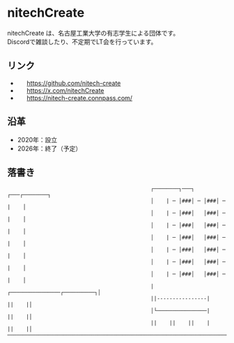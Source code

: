 # nitechCreate

nitechCreate は、名古屋工業大学の有志学生による団体です。  
Discordで雑談したり、不定期でLT会を行っています。

## リンク

- <https://github.com/nitech-create>
- <https://x.com/nitechCreate>
- <https://nitech-create.connpass.com/>

## 沿革
- 2020年：設立
- 2026年：終了（予定）

## 落書き

```
                                              ┌────────┐───┐   ┌───┌────────┐
                                              │    | ─ │###│ ─ │###│ ─ |    │
                                              │    | ─ │###│   │###│ ─ |    │
                                              │    | ─ │###│   │###│ ─ |    │
                                              │    | ─ │###│   │###│ ─ |    │
                                              │    | ─ │###│   │###│ ─ |    │
                                              │    | ─ │###│   │###│ ─ |    │
                                              │    | ─ │###│   │###│ ─ |    │
                                              |┌────────────────┌──────────┐│
                                              ||----------------|    ||    |│
                                              │└────────────────|    ||    |│
                                              ||    ||    ||    |    ||    |│
──────────────────────────────────────────────────────────────────────────────────────────────────────────────────────────────
```


<style>

a:is([href^="https://github.com/"],
    [href^="https://nitech-create.connpass.com/"],
    [href^="https://x.com/"])::before {
    content: '';
    display: inline-block;
    width: 16px;
    height: 16px;
    vertical-align: -3px;
    margin-right: 5px;
    background-size: contain;
}

a[href^="https://github.com/"]::before {
    background: url(http://www.google.com/s2/favicons?domain=https://github.com/);
}

a[href^="https://nitech-create.connpass.com/"]::before {
    background: url(http://www.google.com/s2/favicons?domain=https://nitech-create.connpass.com/);
}

a[href^="https://x.com/"]::before {
    background: url(http://www.google.com/s2/favicons?domain=https://x.com/);
}
  
</style>
